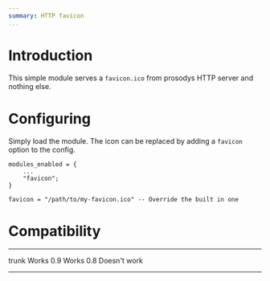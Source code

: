 ```yaml
---
summary: HTTP favicon
...
```


Introduction
============

This simple module serves a `favicon.ico` from prosodys HTTP server and
nothing else.

Configuring
===========

Simply load the module. The icon can be replaced by adding a `favicon`
option to the config.

    modules_enabled = {
        ...
        "favicon";
    }

    favicon = "/path/to/my-favicon.ico" -- Override the built in one

Compatibility
=============

  ------- --------------
  trunk   Works
  0.9     Works
  0.8     Doesn't work
  ------- --------------
